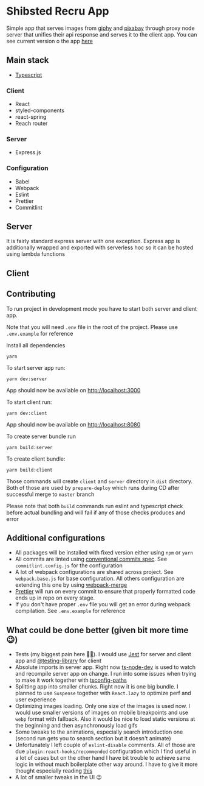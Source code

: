 # Shibsted Recru App

Simple app that serves images from
[giphy](https://giphy.com/) and [pixabay](https://pixabay.com/) through
proxy node server that unifies their api response and serves it
to the client app. You can see current version o the app [here](https://suspicious-colden-0f383d.netlify.com/)

## Main stack

- [Typescript](https://www.typescriptlang.org/)

### Client

- React
- styled-components
- react-spring
- Reach router

### Server

- Express.js

### Configuration

- Babel
- Webpack
- Eslint
- Prettier
- Commitlint

## Server

It is fairly standard express server with one exception. Express app is
additionally wrapped and exported with serverless hoc so it can be hosted
using lambda functions

## Client

## Contributing

To run project in development mode you have to start both server and client app.

Note that you will need `.env` file in the root of the project. Please use `.env.example` for reference

Install all dependencies

```shell script
yarn
```

To start server app run:

```shell script
yarn dev:server
```

App should now be available on [http://localhost:3000](http://localhost:3000)

To start client run:

```shell script
yarn dev:client
```

App should now be available on [http://localhost:8080](http://localhost:8080)

To create server bundle run

```shell script
yarn build:server
```

To create client bundle:

```shell script
yarn build:client
```

Those commands will create `client` and `server` directory in `dist` directory.
Both of those are used by `prepare-deploy` which runs during CD after successful merge to `master` branch

Please note that both `build` commands run eslint and typescript check before actual bundling and
will fail if any of those checks produces and error

## Additional configurations

- All packages will be installed with fixed version either using `npm` or `yarn`
- All commits are linted using [conventional commits spec](https://www.conventionalcommits.org/en/v1.0.0/). See `commitlint.config.js`
  for the configuration
- A lot of webpack configurations are shared across project. See `webpack.base.js` for base configuration.
  All others configuration are extending this one by using [webpack-merge](https://www.npmjs.com/package/webpack-merge)
- [Prettier](https://prettier.io/) will run on every commit to ensure that properly formatted code ends up in repo on every stage.
- If you don't have proper `.env` file you will get an error during webpack compilation. See `.env.example` for reference

## What could be done better (given bit more time 😉)

- Tests (my biggest pain here 🤕😭). I would use [Jest](https://jestjs.io/) for server and client app and
  [@testing-library](https://testing-library.com/) for client
- Absolute imports in server app. Right now [ts-node-dev](https://www.npmjs.com/package/ts-node-dev) is used
  to watch and recompile server app on change. I run into some issues when trying
  to make it work together with [tsconfig-paths](https://www.npmjs.com/package/tsconfig-paths)
- Splitting app into smaller chunks. Right now it is one big bundle. I planned to use
  `Suspense` together with `React.lazy` to optimize perf and user experience
- Optimizing images loading. Only one size of the images is used now. I would use smaller
  versions of images on mobile breakpoints and use `webp` format with fallback. Also it would be nice to load static versions at the beginning
  and then asynchronously load gifs
- Some tweaks to the animations, especially search introduction one
  (second run gets you to search section but it doesn't animate)
- Unfortunately I left couple of `eslint-disable` comments. All of those are
  due `plugin:react-hooks/recommended` configuration which I find useful in a lot of cases but on the other
  hand I have bit trouble to achieve same logic in without much boilerplate other way around.
  I have to give it more thought especially reading [this](https://github.com/facebook/react/issues/14920#issuecomment-471070149)
- A lot of smaller tweaks in the UI 😉
